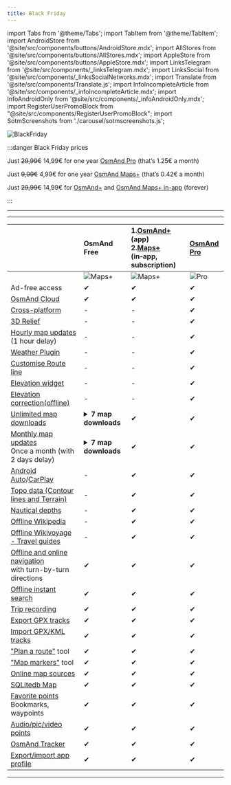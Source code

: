 ```yaml
---
title: Black Friday
---
```


import Tabs from '@theme/Tabs';
import TabItem from '@theme/TabItem';
import AndroidStore from '@site/src/components/buttons/AndroidStore.mdx';
import AllStores from '@site/src/components/buttons/AllStores.mdx';
import AppleStore from '@site/src/components/buttons/AppleStore.mdx';
import LinksTelegram from '@site/src/components/_linksTelegram.mdx';
import LinksSocial from '@site/src/components/_linksSocialNetworks.mdx';
import Translate from '@site/src/components/Translate.js';
import InfoIncompleteArticle from '@site/src/components/_infoIncompleteArticle.mdx';
import InfoAndroidOnly from '@site/src/components/_infoAndroidOnly.mdx';
import RegisterUserPromoBlock from "@site/src/components/RegisterUserPromoBlock";
import SotmScreenshots from './carousel/sotmscreenshots.js';


![BlackFriday](@site/static/img/promo/blackfriday/blackfriday_1.png)

:::danger Black Friday prices

Just <s>29,99€</s> 14,99€ for one  year [OsmAnd Pro](https://osmand.net/docs/user/purchases/android#osmand-pro) (that’s 1.25€ a month)

Just <s>9,99€</s> 4,99€ for one  year [OsmAnd Maps+](https://osmand.net/docs/user/purchases/android#maps) (that’s 0.42€ a month)

Just <s>29,99€</s> 14,99€ for [OsmAnd+](https://play.google.com/store/apps/details?id=net.osmand.plus) and [OsmAnd Maps+ in-app](https://osmand.net/docs/user/purchases/android#maps) (forever)

:::
____________

<AllStores/>

____________


||OsmAnd Free| 1.[OsmAnd+](@site/docs/user/purchases/android.md#osmand)(app) <br/> 2.[Maps+](@site/docs/user/purchases/android.md#maps) (in&#8209;app, subscription) | [OsmAnd Pro](@site/docs/user/purchases/android.md#osmand-pro)|
| :------ | :------------- | :------------------ | :------------------ | 
|  | ![Maps+](@site/static/img/svg/osmand_maps.svg) | ![Maps+](@site/static/img/svg/osmand_maps_plus.svg)  |  ![Pro](@site/static/img/svg/pro_icon.svg) |
| Ad-free access | ✔ | ✔ | ✔ |
| [OsmAnd Cloud](@site/docs/user/personal/storage.md#backup-and-restore-for-osmand-pro) | ✔ | ✔ | ✔ |
| [Cross-platform](@site/docs/user/personal/osmand-cloud.md#cross-platform) | - | - | ✔ |
| [3D Relief](@site/docs/user/plugins/contour-lines.md#3d-relief) | - | - | ✔ |
| [Hourly map updates](@site/docs/user/personal/maps.md#osmand-live)<br/> (1 hour delay) | - | - | ✔ |
| [Weather Plugin](@site/docs/user/plugins/weather.md) | - | - | ✔ |
| [Customise Route line](@site/docs/user/navigation/guidance/map-during-navigation.md#route-line-appearance) | - | - | ✔ |
| [Elevation widget](@site/docs/user/widgets/nav-widgets.md#elevation-widget) | - | - | ✔ |
| [Elevation correction(offline)](@site/docs/user/map/track-context-menu.md#calculate-offline)  | - | - | ✔ |
| [Unlimited map downloads](@site/docs/user/start-with/download-maps.md) | <details><summary>**7 map downloads**</summary>  - Map download or update is meant only download-update of a country (region) map. <br/> - *"World overview map"*, *"World altitude correction"*, *"Map fonts"* and *"Voice prompts"* are not counted as 7 possibilities to download. </details> | ✔ | ✔ |
| [Monthly map updates](@site/docs/user/personal/maps.md#update-maps)<br/>Once a month (with 2 days delay) | <details><summary>**7 map downloads**</summary> Map update counts as download.</details> | ✔ | ✔ |
| [Android Auto](@site/docs/user/navigation/auto-car.md)/[CarPlay](@site/docs/user/navigation/car-play.md) | - | ✔ | ✔ |
| [Topo data (Contour lines and Terrain)](@site/docs/user/plugins/contour-lines.md) | - | ✔ | ✔ |
| [Nautical depths](@site/docs/user/plugins/nautical-charts.md) | - | ✔ | ✔ |
| [Offline Wikipedia](@site/docs/user/plugins/wikipedia.md) | - | ✔ | ✔ |
| [Offline Wikivoyage - Travel guides](@site/docs/user/plan-route/travel-guides.md)| - | ✔ | ✔ |
| [Offline and online navigation](@site/docs/user/navigation/index.md)<br/>with turn-by-turn directions | ✔ | ✔ | ✔ |
| [Offline instant search](@site/docs/user/search/index.md) | ✔ | ✔ | ✔ |
| [Trip recording](@site/docs/user/plugins/trip-recording.md) | ✔ | ✔ | ✔ |
| [Export GPX tracks](@site/docs/user/personal/tracks.md#export-track) | ✔ | ✔ | ✔ |
| [Import GPX/KML tracks](@site/docs/user/personal/tracks.md#import-track) | ✔ | ✔ | ✔ |
| ["Plan a route"](@site/docs/user/plan-route/create-route.md) tool | ✔ | ✔ | ✔ |
| ["Map markers"](@site/docs/user/personal/markers.md) tool | ✔ | ✔ | ✔ |
| [Online map sources](@site/docs/user/plugins/online-map.md) | ✔ | ✔ | ✔ | 
| [SQLitedb Map](@site/docs/user/map/raster-maps.md#manage-raster-maps) | ✔ | ✔ | ✔ |
| [Favorite points](@site/docs/user/map/point-layers-on-map.md)<br/>Bookmarks, waypoints | ✔ | ✔ | ✔ |
| [Audio/pic/video points](@site/docs/user/plugins/audio-video-notes.md) | ✔ | ✔ | ✔ |
| [OsmAnd Tracker](@site/docs/user/plugins/osmand-tracker.md) | ✔ | ✔ | ✔ |
| [Export/import app profile](@site/docs/user/personal/profiles.md#actions) | ✔ | ✔ | ✔ |


_________________

<AllStores/>